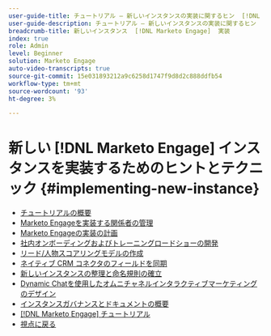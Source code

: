 ```yaml
---
user-guide-title: チュートリアル – 新しいインスタンスの実装に関するヒン  [!DNL Marketo Engage]  とテクニック
user-guide-description: チュートリアル – 新しいインスタンスの実装に関するヒン  [!DNL Marketo Engage]  とテクニック
breadcrumb-title: 新しいインスタンス  [!DNL Marketo Engage]  実装
index: true
role: Admin
level: Beginner
solution: Marketo Engage
auto-video-transcripts: true
source-git-commit: 15e031893212a9c6258d1747f9d8d2c888ddfb54
workflow-type: tm+mt
source-wordcount: '93'
ht-degree: 3%

---
```



# 新しい [!DNL Marketo Engage] インスタンスを実装するためのヒントとテクニック {#implementing-new-instance}

+ [チュートリアルの概要](./overview.md)
+ [Marketo Engageを実装する関係者の管理](./managing-stakeholder-communications.md)
+ [Marketo Engageの実装の計画](./planning-for-new-implementation.md)
+ [社内オンボーディングおよびトレーニングロードショーの開発](./internal-training-roadshow.md)
+ [リード/人物スコアリングモデルの作成](./building-person-scoring-model.md)
+ [ネイティブ CRM コネクタのフィールドを同期](./syncing-fields-for-crm-integration.md)
+ [新しいインスタンスの整理と命名規則の確立](./organizing-new-instance.md)
+ [Dynamic Chatを使用したオムニチャネルインタラクティブマーケティングのデザイン](./designing-omnichannel-conversational-marketing.md)
+ [インスタンスガバナンスとドキュメントの概要](./documenting-your-instance.md)
+ [[!DNL Marketo Engage]  チュートリアル ](https://experienceleague.adobe.com/docs/marketo-learn/tutorials/overview.html?lang=ja)
+ [ 視点に戻る ](https://experienceleague.adobe.com/en/perspectives#f-el_product=Marketo%20Engage&amp;aq=((%40el_contenttype%20NOT%20%22Community%7CUser%22)%20AND%20(%40el_contenttype%3D%22perspective%22)))
